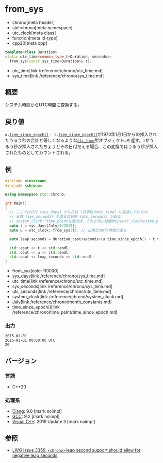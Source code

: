 # from_sys
* chrono[meta header]
* std::chrono[meta namespace]
* utc_clock[meta class]
* function[meta id-type]
* cpp20[meta cpp]

```cpp
template<class Duration>
static utc_time<common_type_t<Duration, seconds>>
  from_sys(const sys_time<Duration>& t);
```
* utc_time[link /reference/chrono/utc_time.md]
* sys_time[link /reference/chrono/sys_time.md]

## 概要
システム時間からUTC時間に変換する。


## 戻り値
`u.`[`time_since_epoch()`](/reference/chrono/time_point/time_since_epoch.md) `- t.`[`time_since_epoch()`](/reference/chrono/time_point/time_since_epoch.md)が1970年1月1日からの挿入されたうるう秒の合計と等しくなるような[`utc_time`](/reference/chrono/utc_time.md)型オブジェクト`u`を返す。`t`がうるう秒が挿入されたちょうどその日付だえる場合、この変換ではうるう秒が挿入されたものとしてカウントされる。


## 例
```cpp example
#include <iostream>
#include <chrono>

using namespace std::chrono;

int main()
{
  // ここでは日付 (sys_days) から日付 (日単位のutc_time) に変換しているが、
  // 日時 (sys_seconds) を渡せば日時 (utc_seconds) が返る。
  // system_clock::time_pointを渡せば、それと同じ時間単位のutc_clockのtime_pointが返る
  auto t = sys_days{July/1/2015};
  auto u = utc_clock::from_sys(t); // 日単位のUTC時間が返る

  auto leap_seconds = duration_cast<seconds>(u.time_since_epoch() - t.time_since_epoch());

  std::cout << t << std::endl;
  std::cout << u << std::endl;
  std::cout << leap_seconds << std::endl;
}
```
* from_sys[color ff0000]
* sys_days[link /reference/chrono/sys_time.md]
* utc_time[link /reference/chrono/utc_time.md]
* sys_seconds[link /reference/chrono/sys_time.md]
* utc_seconds[link /reference/chrono/utc_time.md]
* system_clock[link /reference/chrono/system_clock.md]
* July[link /reference/chrono/month_constants.md]
* time_since_epoch()[link /reference/chrono/time_point/time_since_epoch.md]

### 出力
```
2015-01-01
2015-01-01 00:00:00 UTC
26
```

## バージョン
### 言語
- C++20

### 処理系
- [Clang](/implementation.md#clang): 9.0 [mark noimpl]
- [GCC](/implementation.md#gcc): 9.2 [mark noimpl]
- [Visual C++](/implementation.md#visual_cpp): 2019 Update 3 [mark noimpl]


## 参照
- [LWG Issue 3359. `<chrono>` leap second support should allow for negative leap seconds](http://www.open-std.org/jtc1/sc22/wg21/docs/papers/2020/p2117r0.html#3359)
